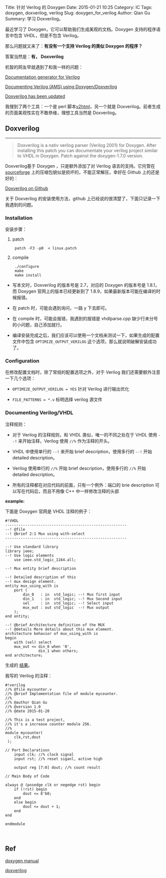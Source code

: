 Title: 针对 Verilog 的 Doxygen
Date: 2015-01-21 10:25
Category: IC
Tags: doxygen, doxverilog, verilog
Slug: doxygen_for_verilog
Author: Qian Gu
Summary: 学习 Doxverilog。

最近学习了 Doxygen，它可以帮助我们生成美观的文档。Doxygen 支持的程序语言中包含 VHDL，但是不包含 Verilog。

那么问题就又来了：**有没有一个支持 Verilog 的类似 Doxygen 的程序？**

答案当然是：**有， Doxverilog**

机智的网友早就遇到了和我一样的问题：

[Documentation generator for Verilog][page1]

[Documenting Verilog (AMS) using Doxygen/Doxverilog][page2]

[Doxverilog has been updated][page3]

我搜到了两个工具：一个是 perl 脚本[v2html][v2html]，另一个就是 Doxverilog。前者生成的页面美观性实在不敢恭维，理想工具当然是 Doxverilog。

[page1]: http://www.edaboard.co.uk/documentation-generator-for-verilog-t241923.html

[page2]: http://sndegroot.blogspot.com/2011/08/documenting-verilog-ams-using.html

[page3]: http://sndegroot.blogspot.com/2014/04/doxverilog-has-been-updated.html

[v2html]: http://www.burbleland.com/v2html/v2html.html

## Doxverilog
* * *

> Doxverilog  is a nativ verilog parser (Verilog 2001) for Doxygen. After installing this patch you can documentate your verilog project  similar to VHDL in Doxygen.
> Patch against the doxygen-1.7.0 version. 
 
Doxverilog基于 Doxygen ，只是额外添加了对 Verilog 语言的支持。它托管在 [sourceforge][sourceforge] 上的压缩包貌似是损坏的，不能正常解压，幸好在 Github 上的还是好的：

[Doxverilog on Github][github]

关于 Doxverilog 的安装使用方法，github 上已经说的很清楚了，下面只记录一下我遇到的问题。

[github]: https://github.com/ewa/doxverilog/tree/master/Doxverilog2.7
[sourceforge]: http://sourceforge.net/projects/doxverilog.berlios/

### Installation

安装步骤：

1. patch

		patch -F3 -p0  < linux.patch

2. compile

		./configure
		make
		make install

+ 写本文时，Doxverilog 的版本号是 2.7，对应的 Doxygen 的版本号是 1.8.1，而 Doxygen 官网上的版本已经更新到了 1.8.9，如果最新版本可能在编译的时候报错。

+ 在 patch 时，可能会遇到询问，一路 y 下去即可。

+ 在 compile 时，可能会报错，我遇到的报错是 vhdlparse.cpp 缺少行末分号的小问题，自己添加就行。

+ 编译安装完成之后，我们应该可以使用一个文档来测试一下，如果生成的配置文件中包含 `OPTIMIZE_OUTPUT_VERILOG` 这个选项，那么就说明破解安装成功了。

### Configuration

在修改配置文档时，除了常规的配置选项之外，对于 Verilog 我们还需要额外注意一下几个选项：

+ `OPTIMIZE_OUTPUT_VERILOG = YES` 针对 Verilog 进行输出优化

+ `FILE_PATTERNS = *.v` 标明选择 verilog 源文件

### Documenting Verilog/VHDL

注释规则：

+ 对于 Verilog 的注释规则，和 VHDL 类似，唯一的不同之处在于 VHDL 使用 `--!` 来开始注释，Verilog 使用 `//%` 作为注释的开头。

+ VHDL 中使用单行的 `--!` 来开始 brief description，使用多行的 `--!` 开始 detailed description。

+ Verilog 使用单行的 `//%` 开始 brief description，使用多行的 `//%` 开始 detailed description。

+ 所有的注释都在对应代码的前面，只有一个例外：端口的 brie description 可以写在代码后，而且不用像 C++ 中一样修改注释的头部

**example:**

下面是 Doxygen 官网是 VHDL 注释的例子：

    #!VHDL
	-------------------------------------------------------
    --! @file
    --! @brief 2:1 Mux using with-select
    -------------------------------------------------------
    
    --! Use standard library
    library ieee;
    --! Use logic elements
        use ieee.std_logic_1164.all;
   
   	--! Mux entity brief description
   
   	--! Detailed description of this 
    --! mux design element.
    entity mux_using_with is
        port (
            din_0   : in  std_logic; --! Mux first input
            din_1   : in  std_logic; --! Mux Second input
            sel     : in  std_logic; --! Select input
            mux_out : out std_logic  --! Mux output
        );
    end entity;
    
    --! @brief Architecture definition of the MUX
    --! @details More details about this mux element.
    architecture behavior of mux_using_with is
    begin
        with (sel) select
        mux_out <= din_0 when '0',
                   din_1 when others;
    end architecture;

生成的 [结果](http://www.stack.nl/~dimitri/doxygen/manual/examples/mux/html/index.html)。

我写的 Verilog 的注释：

    #!verilog
    //% @file mycounter.v
    //% @brief Implementation file of module mycounter.
    //% 
    //% @author Qian Gu
    //% @version 1.0
    //% @date 2015-01-20
    
    //% This is a test project,
    //% it's a increase counter module 256.
    //%
    module mycounter(
    	clk,rst,dout
     );

    // Port Declaratiosn
    	input clk; //% clock signal
    	input rst; //% reset siganl, active high
    	
    	output reg [7:0] dout; //% count result
    
    // Main Body of Code
    
    always @ (posedge clk or negedge rst) begin
    	if (!rst) begin
    		dout <= 8'b0;
    	end
    	else begin
    		dout <= dout + 1;
    	end
    end
    
    endmodule


<br>

## Ref

[doxygen manual](http://www.stack.nl/~dimitri/doxygen/manual/docblocks.html#vhdlblocks)

[doxverilog][github]

